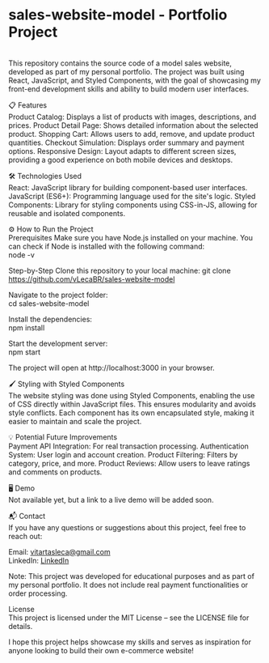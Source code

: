 <h1>sales-website-model - Portfolio Project</h1><br>
This repository contains the source code of a model sales website, developed as part of my personal portfolio. The project was built using React, JavaScript, and Styled Components, with the goal of showcasing my front-end development skills and ability to build modern user interfaces. <br>


📋 Features <br>
Product Catalog: Displays a list of products with images, descriptions, and prices.
Product Detail Page: Shows detailed information about the selected product.
Shopping Cart: Allows users to add, remove, and update product quantities.
Checkout Simulation: Displays order summary and payment options.
Responsive Design: Layout adapts to different screen sizes, providing a good experience on both mobile devices and desktops. <br>


🛠️ Technologies Used <br>
React: JavaScript library for building component-based user interfaces.
JavaScript (ES6+): Programming language used for the site's logic.
Styled Components: Library for styling components using CSS-in-JS, allowing for reusable and isolated components. <br>


⚙️ How to Run the Project <br>
Prerequisites
Make sure you have Node.js installed on your machine. You can check if Node is installed with the following command:<br>
node -v <br>

Step-by-Step
Clone this repository to your local machine:
git clone https://github.com/vLecaBR/sales-website-model <br>

Navigate to the project folder:<br>
cd sales-website-model <br>

Install the dependencies:<br>
npm install <br>

Start the development server:<br>
npm start <br>

The project will open at http://localhost:3000 in your browser.


🖌️ Styling with Styled Components <br>
The website styling was done using Styled Components, enabling the use of CSS directly within JavaScript files. This ensures modularity and avoids style conflicts. Each component has its own encapsulated style, making it easier to maintain and scale the project.


💡 Potential Future Improvements <br>
Payment API Integration: For real transaction processing.
Authentication System: User login and account creation.
Product Filtering: Filters by category, price, and more.
Product Reviews: Allow users to leave ratings and comments on products. <br>


🖥️ Demo <br>
Not available yet, but a link to a live demo will be added soon.


📬 Contact <br>
If you have any questions or suggestions about this project, feel free to reach out:<br>

Email: vitartasleca@gmail.com <br>
LinkedIn: [LinkedIn](https://www.linkedin.com/in/victor-leca-vlkbr/) <br>

Note: This project was developed for educational purposes and as part of my personal portfolio. It does not include real payment functionalities or order processing.

License<br>
This project is licensed under the MIT License – see the LICENSE file for details. <br>

I hope this project helps showcase my skills and serves as inspiration for anyone looking to build their own e-commerce website!
